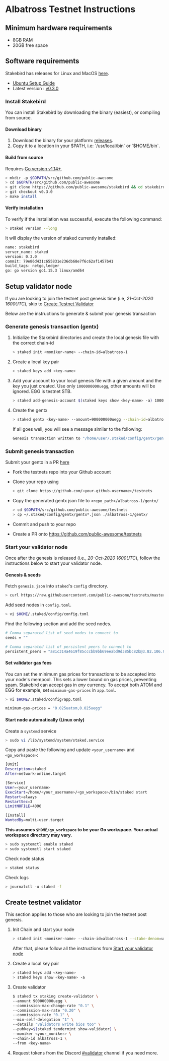 # Albatross Testnet Instructions

## Minimum hardware requirements

- 8GB RAM
- 20GB free space

## Software requirements

Stakebird has releases for Linux and MacOS [here](https://github.com/public-awesome/stakebird/releases/tag/v0.3.0).

- [Ubuntu Setup Guide](./ubuntu.md)
- Latest version : [v0.3.0](https://github.com/public-awesome/stakebird/releases/tag/v0.3.0)

### Install Stakebird

You can install Stakebird by downloading the binary (easiest), or compiling from source.

#### Download binary

1. Download the binary for your platform: [releases](https://github.com/public-awesome/stakebird/releases/tag/v0.3.0).
2. Copy it to a location in your $PATH, i.e: `/usr/local/bin` or `$HOME/bin`.

#### Build from source

Requires [Go version v1.14+](https://golang.org/doc/install).

```sh
> mkdir -p $GOPATH/src/github.com/public-awesome
> cd $GOPATH/src/github.com/public-awesome
> git clone https://github.com/public-awesome/stakebird && cd stakebird
> git checkout v0.3.0
> make install
```

#### Verify installation

To verify if the installation was successful, execute the following command:

```sh
> staked version --long
```

It will display the version of staked currently installed:

```sh
name: stakebird
server_name: staked
version: 0.3.0
commit: 79e86d431c655831e236db68e7f6c62af1457b41
build_tags: netgo,ledger
go: go version go1.15.3 linux/amd64
```

## Setup validator node

If you are looking to join the testnet post genesis time (i.e, _21-Oct-2020 1600UTC_), skip to [Create Testnet Validator](#create-testnet-validator)

Below are the instructions to generate & submit your genesis transaction

### Generate genesis transaction (gentx)

1. Initialize the Stakebird directories and create the local genesis file with the correct
   chain-id

   ```sh
   > staked init <moniker-name> --chain-id=albatross-1
   ```

2. Create a local key pair

   ```sh
   > staked keys add <key-name>
   ```

3. Add your account to your local genesis file with a given amount and the key you
   just created. Use only `1000000000uegg`, other amounts will be ignored. EGG is testnet STB.

   ```sh
   > staked add-genesis-account $(staked keys show <key-name> -a) 1000000000uegg
   ```

4. Create the gentx

   ```sh
   > staked gentx <key-name> --amount=900000000uegg --chain-id=albatross-1
   ```

   If all goes well, you will see a message similar to the following:

    ```sh
    Genesis transaction written to "/home/user/.staked/config/gentx/gentx-******.json"
    ```

### Submit genesis transaction

Submit your gentx in a PR [here](https://github.com/public-awesome/testnets)

- Fork the testnets repo into your Github account

- Clone your repo using

    ```sh
    > git clone https://github.com/<your-github-username>/testnets
    ```

- Copy the generated gentx json file to `<repo_path>/albatross-1/gentx/`

    ```sh
    > cd $GOPATH/src/github.com/public-awesome/testnets
    > cp ~/.staked/config/gentx/gentx*.json ./albatross-1/gentx/
    ```

- Commit and push to your repo
- Create a PR onto https://github.com/public-awesome/testnets

### Start your validator node

Once after the genesis is released (i.e., _20-Oct-2020 1600UTC_), follow the instructions below to start your validator node.

#### Genesis & seeds

Fetch `genesis.json` into `staked`'s `config` directory.

```sh
> curl https://raw.githubusercontent.com/public-awesome/testnets/master/albatross-1/genesis.json > $HOME/.staked/config/genesis.json
```

Add seed nodes in `config.toml`.

```sh
> vi $HOME/.staked/config/config.toml
```

Find the following section and add the seed nodes.

```sh
# Comma separated list of seed nodes to connect to
seeds = ""
```

```sh
# Comma separated list of persistent peers to connect to
persistent_peers = "a81c314a4619f85cccbb9bb69eeabd9d385bc82b@3.82.106.0:26656"
```

#### Set validator gas fees

You can set the minimum gas prices for transactions to be accepted into your node's mempool. This sets a lower bound on gas prices, preventing spam. Stakebird can accept gas in *any* currency. To accept both ATOM and EGG for example, set `minimum-gas-prices` in `app.toml`.

```sh
> vi $HOME/.staked/config/app.toml
```

```sh
minimum-gas-prices = "0.025uatom,0.025uegg"
```

#### Start node automatically (Linux only)

Create a `systemd` service

```sh
> sudo vi /lib/systemd/system/staked.service
```

Copy and paste the following and update `<your_username>` and `<go_workspace>`:

```sh
[Unit]
Description=staked
After=network-online.target

[Service]
User=<your_username>
ExecStart=/home/<your_username>/<go_workspace>/bin/staked start
Restart=always
RestartSec=3
LimitNOFILE=4096

[Install]
WantedBy=multi-user.target
```

**This assumes `$HOME/go_workspace` to be your Go workspace. Your actual workspace directory may vary.**

```sh
> sudo systemctl enable staked
> sudo systemctl start staked
```

Check node status

```sh
> staked status
```

Check logs

```sh
> journalctl -u staked -f
```

## Create testnet validator

This section applies to those who are looking to join the testnet post genesis.

1. Init Chain and start your node

   ```sh
   > staked init <moniker-name> --chain-id=albatross-1 --stake-denom=uegg
   ```

   After that, please follow all the instructions from [Start your validator node](#start-your-validator-node)

2. Create a local key pair

   ```sh
   > staked keys add <key-name>
   > staked keys show <key-name> -a
   ```

3. Create validator

   ```sh
   $ staked tx staking create-validator \
   --amount 900000000uegg \
   --commission-max-change-rate "0.1" \
   --commission-max-rate "0.20" \
   --commission-rate "0.1" \
   --min-self-delegation "1" \
   --details "validators write bios too" \
   --pubkey=$(staked tendermint show-validator) \
   --moniker <your_moniker> \
   --chain-id albatross-1 \
   --from <key-name>
   ```

4. Request tokens from the Discord [#validator](https://discord.gg/QeJWCrE) channel if you need more.
